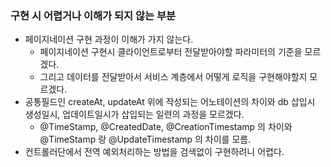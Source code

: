 ### 구현 시 어렵거나 이해가 되지 않는 부분
- 페이지네이션 구현 과정이 이해가 가지 않는다.
  - 페이지네이션 구현시 클라이언트로부터 전달받아야할 파라미터의 기준을 모르겠다.
  - 그리고 데이터를 전달받아서 서비스 계층에서 어떻게 로직을 구현해야할지 모르겠다.
- 공통필드인 createAt, updateAt 위에 작성되는 어노테이션의 차이와 db 삽입시 생성일시, 업데이트일시가 삽입되는 일련의 과정을 모르겠다.
  - @TimeStamp, @CreatedDate, @CreationTimestamp 의 차이와 @TimeStamp 랑 @UpdateTimestamp 의 차이를 모름.
- 컨트롤러단에서 전역 예외처리하는 방법을 검색없이 구현하려니 어렵다.